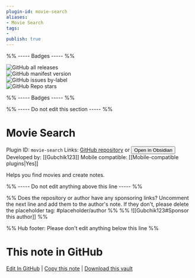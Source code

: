 ```yaml
---
plugin-id: movie-search
aliases:
- Movie Search
tags: 
- 
publish: true
---
```


%% ----- Badges ----- %%

![GitHub all releases](https://img.shields.io/github/downloads/Gubchik123/obsidian-movie-search-plugin/total?color=573E7A&logo=github&style=for-the-badge)   
![GitHub manifest version](https://img.shields.io/github/manifest-json/v/Gubchik123/obsidian-movie-search-plugin?color=573E7A&logo=github&style=for-the-badge)   
![GitHub issues by-label](https://img.shields.io/github/issues/Gubchik123/obsidian-movie-search-plugin/help%20wanted?color=573E7A&logo=github&style=for-the-badge)   
![GitHub Repo stars](https://img.shields.io/github/stars/Gubchik123/obsidian-movie-search-plugin?color=573E7A&logo=github&style=for-the-badge)

%% ----- Badges ----- %%

%% ----- Do not edit this section ----- %%

# Movie Search

Plugin ID: `movie-search`
Links: [GitHub repository](https://github.com/Gubchik123/obsidian-movie-search-plugin) or [<button id=HH>Open in Obsidian</button>](obsidian://show-plugin?id=movie-search)
Developed by: [[Gubchik123]]
Mobile compatible: [[Mobile-compatible plugins|Yes]]

Helps you find movies and create notes.

%% ----- Do not edit anything above this line ----- %% 

%% Does the repository or author have any sponsoring links? Uncomment the next line and add them to the author's note. If they don't, please delete the placeholder tag: #placeholder/author %%
%% ![[Gubchik123#Sponsor this author]] %%

%% Hub footer: Please don't edit anything below this line %%

# This note in GitHub

<span class="git-footer">[Edit In GitHub](https://github.dev/obsidian-community/obsidian-hub/blob/main/02%20-%20Community%20Expansions/02.05%20All%20Community%20Expansions/Plugins/movie-search.md "git-hub-edit-note") | [Copy this note](https://raw.githubusercontent.com/obsidian-community/obsidian-hub/main/02%20-%20Community%20Expansions/02.05%20All%20Community%20Expansions/Plugins/movie-search.md "git-hub-copy-note") | [Download this vault](https://github.com/obsidian-community/obsidian-hub/archive/refs/heads/main.zip "git-hub-download-vault") </span>
